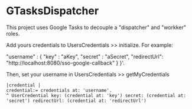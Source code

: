 # GTasksDispatcher
This project uses Google Tasks to decouple a "dispatcher" and "workker" roles.

Add yours credentials to UsersCredentials >> initialize. For example:

"username" : { 
											"key" : "aKey",
											"secret" : "aSecret",
											"redirectUrl": "http://localhost:8080/sso-google-callback"
										} }'.
                    
Then, set your username in UsersCredentials >> getMyCredentials

	|credential |
	credential:= credentials at: 'username'.
	^ UserCredential key: (credential at: 'key') secret: (credential at: 'secret') redirectUrl: (credential at: 'redirectUrl')
	
